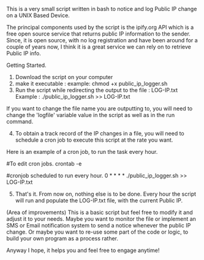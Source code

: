 

This is a very small script written in bash to notice and log Public IP change on a UNIX Based Device.

The principal components used by the script is the ipify.org API which is a free open source service that returns public IP information to the sender.
Since, it is open source, with no log registration and have been around for a couple of years now, I think it is a great service we can rely on to retrieve Public IP info.

Getting Started.

1. Download the script on your computer
2. make it executable : example: chmod +x public_ip_logger.sh
3. Run the script while redirecting the output to the file : LOG-IP.txt
Example : ./public_ip_logger.sh >> LOG-IP.txt

If you want to change the file name you are outputting to, you will need to change the 'logfile' variable value in the script as well as in the run command.

4. To obtain a track record of the IP changes in a file, you will need to schedule a cron job to execute this script at the rate you want.

Here is an example of a cron job, to run the task every hour.

#To edit cron jobs.
crontab -e   

#cronjob scheduled to run every hour.
0 * * * * ./public_ip_logger.sh >> LOG-IP.txt


5. That's it.
From now on, nothing else is to be done. Every hour the script will run and populate the LOG-IP.txt file, with the current Public IP.

(Area of improvements)
This is a basic script but feel free to modify it and adjust it to your needs.
Maybe you want to monitor the file or implement an SMS or Email notification system to send a notice whenever the public IP change.
Or maybe you want to re-use some part of the code or logic, to build your own program as a process rather.

Anyway I hope, it helps you and feel free to engage anytime!


